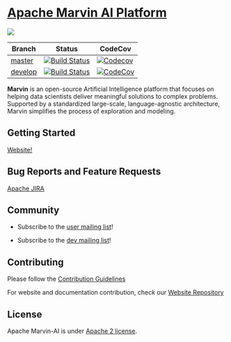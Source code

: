 <!--
Licensed to the Apache Software Foundation (ASF) under one or more
contributor license agreements.  See the NOTICE file distributed with
this work for additional information regarding copyright ownership.
The ASF licenses this file to You under the Apache License, Version 2.0
(the "License"); you may not use this file except in compliance with
the License.  You may obtain a copy of the License at

    http://www.apache.org/licenses/LICENSE-2.0

Unless required by applicable law or agreed to in writing, software
distributed under the License is distributed on an "AS IS" BASIS,
WITHOUT WARRANTIES OR CONDITIONS OF ANY KIND, either express or implied.
See the License for the specific language governing permissions and
limitations under the License.
-->

# [Apache Marvin AI Platform](https://marvin.apache.org)

![](https://github.com/apache/incubator-marvin-website/blob/master/site/assets/themes/apache/img/logo.png?raw=true)

Branch | Status | CodeCov
-|-|-
[master](https://github.com/apache/incubator-marvin/tree/master) | [![Build Status](https://app.travis-ci.com/apache/incubator-marvin.svg?branch=master)](https://app.travis-ci.com/apache/incubator-marvin) | [![Codecov](https://codecov.io/gh/apache/incubator-marvin/branch/master/graph/badge.svg)](https://codecov.io/gh/apache/incubator-marvin)
[develop](https://github.com/apache/incubator-marvin/tree/develop) | [![Build Status](https://app.travis-ci.com/apache/incubator-marvin.svg?branch=develop)](https://app.travis-ci.com/apache/incubator-marvin) | [![CodeCov](https://codecov.io/gh/apache/incubator-marvin/branch/develop/graph/badge.svg)](https://codecov.io/gh/apache/incubator-marvin/branch/develop)

**Marvin** is an open-source Artificial Intelligence platform that focuses on helping data scientists deliver meaningful solutions to complex problems. Supported by a standardized large-scale, language-agnostic architecture, Marvin simplifies the process of exploration and modeling.

## Getting Started

[Website!](https://marvin.apache.org)

## Bug Reports and Feature Requests

[Apache JIRA](https://issues.apache.org/jira/projects/MARVIN/issues/)

## Community

 - Subscribe to the [user mailing list](mailto:user-subscribe@marvin.apache.org)!

 - Subscribe to the [dev mailing list](mailto:dev-subscribe@marvin.apache.org)!

## Contributing

Please follow the [Contribution Guidelines](CONTRIBUTION.md)

For website and documentation contribution, check our [Website Repository](https://github.com/apache/incubator-marvin-website)

## License

Apache Marvin-AI is under [Apache 2 license](http://www.apache.org/licenses/LICENSE-2.0.html).
